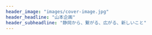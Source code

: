 ```yaml
---
header_image: "images/cover-image.jpg"
header_headline: "山本企画"
header_subheadline: "静岡から、繋がる、広がる、新しいこと"
---
```

